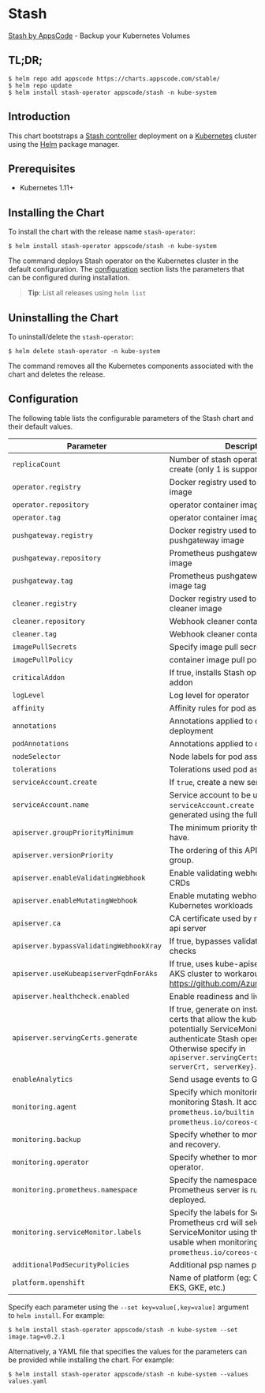 # Stash

[Stash by AppsCode](https://github.com/stashed/stash) - Backup your Kubernetes Volumes

## TL;DR;

```console
$ helm repo add appscode https://charts.appscode.com/stable/
$ helm repo update
$ helm install stash-operator appscode/stash -n kube-system
```

## Introduction

This chart bootstraps a [Stash controller](https://github.com/stashed/stash) deployment on a [Kubernetes](http://kubernetes.io) cluster using the [Helm](https://helm.sh) package manager.

## Prerequisites

- Kubernetes 1.11+

## Installing the Chart

To install the chart with the release name `stash-operator`:

```console
$ helm install stash-operator appscode/stash -n kube-system
```

The command deploys Stash operator on the Kubernetes cluster in the default configuration. The [configuration](#configuration) section lists the parameters that can be configured during installation.

> **Tip**: List all releases using `helm list`

## Uninstalling the Chart

To uninstall/delete the `stash-operator`:

```console
$ helm delete stash-operator -n kube-system
```

The command removes all the Kubernetes components associated with the chart and deletes the release.

## Configuration

The following table lists the configurable parameters of the Stash chart and their default values.

| Parameter                               | Description                                                                                                                                                                | Default                                                   |
| --------------------------------------- | -------------------------------------------------------------------------------------------------------------------------------------------------------------------------- | --------------------------------------------------------- |
| `replicaCount`                          | Number of stash operator replicas to create (only 1 is supported)                                                                                                          | `1`                                                       |
| `operator.registry`                     | Docker registry used to pull operator image                                                                                                                                | `appscode`                                                |
| `operator.repository`                   | operator container image                                                                                                                                                   | `stash`                                                   |
| `operator.tag`                          | operator container image tag                                                                                                                                               | `v0.9.0-rc.6`                                             |
| `pushgateway.registry`                  | Docker registry used to pull Prometheus pushgateway image                                                                                                                  | `prom`                                                    |
| `pushgateway.repository`                | Prometheus pushgateway container image                                                                                                                                     | `pushgateway`                                             |
| `pushgateway.tag`                       | Prometheus pushgateway container image tag                                                                                                                                 | `v0.5.2`                                                  |
| `cleaner.registry`                      | Docker registry used to pull Webhook cleaner image                                                                                                                         | `appscode`                                                |
| `cleaner.repository`                    | Webhook cleaner container image                                                                                                                                            | `kubectl`                                                 |
| `cleaner.tag`                           | Webhook cleaner container image tag                                                                                                                                        | `v1.11`                                                   |
| `imagePullSecrets`                      | Specify image pull secrets                                                                                                                                                 | `[]`                                                      |
| `imagePullPolicy`                       | container image pull policy                                                                                                                                                | `IfNotPresent`                                            |
| `criticalAddon`                         | If true, installs Stash operator as critical addon                                                                                                                         | `false`                                                   |
| `logLevel`                              | Log level for operator                                                                                                                                                     | `3`                                                       |
| `affinity`                              | Affinity rules for pod assignment                                                                                                                                          | `{}`                                                      |
| `annotations`                           | Annotations applied to operator deployment                                                                                                                                 | `{}`                                                      |
| `podAnnotations`                        | Annotations applied to operator pod(s)                                                                                                                                     | `{}`                                                      |
| `nodeSelector`                          | Node labels for pod assignment                                                                                                                                             | `{}`                                                      |
| `tolerations`                           | Tolerations used pod assignment                                                                                                                                            | `[]`                                                      |
| `serviceAccount.create`                 | If `true`, create a new service account                                                                                                                                    | `true`                                                    |
| `serviceAccount.name`                   | Service account to be used. If not set and `serviceAccount.create` is `true`, a name is generated using the fullname template                                              | ``                                                        |
| `apiserver.groupPriorityMinimum`        | The minimum priority the group should have.                                                                                                                                | 10000                                                     |
| `apiserver.versionPriority`             | The ordering of this API inside of the group.                                                                                                                              | 15                                                        |
| `apiserver.enableValidatingWebhook`     | Enable validating webhooks for Stash CRDs                                                                                                                                  | true                                                      |
| `apiserver.enableMutatingWebhook`       | Enable mutating webhooks for Kubernetes workloads                                                                                                                          | true                                                      |
| `apiserver.ca`                          | CA certificate used by main Kubernetes api server                                                                                                                          | `not-ca-cert`                                             |
| `apiserver.bypassValidatingWebhookXray` | If true, bypasses validating webhook xray checks                                                                                                                           | `false`                                                   |
| `apiserver.useKubeapiserverFqdnForAks`  | If true, uses kube-apiserver FQDN for AKS cluster to workaround https://github.com/Azure/AKS/issues/522                                                                    | `true`                                                    |
| `apiserver.healthcheck.enabled`         | Enable readiness and liveliness probes                                                                                                                                     | `false`                                                   |
| `apiserver.servingCerts.generate`       | If true, generate on install/upgrade the certs that allow the kube-apiserver (and potentially ServiceMonitor) to authenticate Stash operator pods. Otherwise specify in `apiserver.servingCerts.{caCrt, serverCrt, serverKey}`.  | `true`                                                    |
| `enableAnalytics`                       | Send usage events to Google Analytics                                                                                                                                      | `true`                                                    |
| `monitoring.agent`                      | Specify which monitoring agent to use for monitoring Stash. It accepts either `prometheus.io/builtin` or `prometheus.io/coreos-operator`.                                  | `none`                                                    |
| `monitoring.backup`                     | Specify whether to monitor Stash backup and recovery.                                                                                                                      | `false`                                                   |
| `monitoring.operator`                   | Specify whether to monitor Stash operator.                                                                                                                                 | `false`                                                   |
| `monitoring.prometheus.namespace`       | Specify the namespace where Prometheus server is running or will be deployed.                                                                                              | Release namespace                                         |
| `monitoring.serviceMonitor.labels`      | Specify the labels for ServiceMonitor. Prometheus crd will select ServiceMonitor using these labels. Only usable when monitoring agent is `prometheus.io/coreos-operator`. | `app: <generated app name>` and `release: <release name>` |
| `additionalPodSecurityPolicies`         | Additional psp names passed to operator                                                                                                                                    | `[]`                                                      |
| `platform.openshift`                    | Name of platform (eg: Openshift, AKS, EKS, GKE, etc.)                                                                                                                      | `false`                                                   |

Specify each parameter using the `--set key=value[,key=value]` argument to `helm install`. For example:

```console
$ helm install stash-operator appscode/stash -n kube-system --set image.tag=v0.2.1
```

Alternatively, a YAML file that specifies the values for the parameters can be provided while
installing the chart. For example:

```console
$ helm install stash-operator appscode/stash -n kube-system --values values.yaml
```
